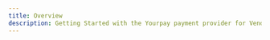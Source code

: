 ```yaml
---
title: Overview
description: Getting Started with the Yourpay payment provider for Vendr, the eCommerce solution for Umbraco v8+
---
```


<work-in-progress />
